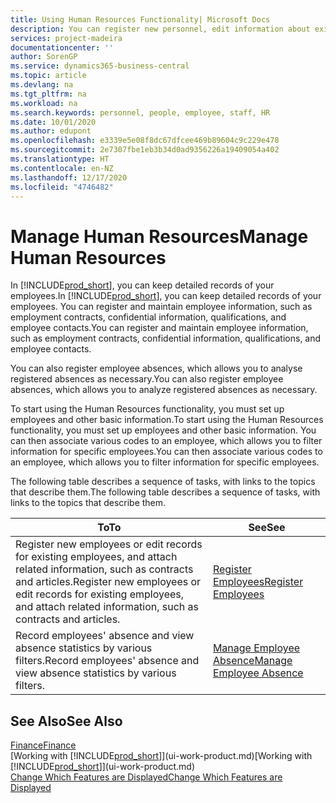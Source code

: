 ```yaml
---
title: Using Human Resources Functionality| Microsoft Docs
description: You can register new personnel, edit information about existing staff, and record and analyse absence.
services: project-madeira
documentationcenter: ''
author: SorenGP
ms.service: dynamics365-business-central
ms.topic: article
ms.devlang: na
ms.tgt_pltfrm: na
ms.workload: na
ms.search.keywords: personnel, people, employee, staff, HR
ms.date: 10/01/2020
ms.author: edupont
ms.openlocfilehash: e3339e5e08f8dc67dfcee469b89604c9c229e478
ms.sourcegitcommit: 2e7307fbe1eb3b34d0ad9356226a19409054a402
ms.translationtype: HT
ms.contentlocale: en-NZ
ms.lasthandoff: 12/17/2020
ms.locfileid: "4746482"
---
```

# <a name="manage-human-resources"></a><span data-ttu-id="616d9-103">Manage Human Resources</span><span class="sxs-lookup"><span data-stu-id="616d9-103">Manage Human Resources</span></span>
<span data-ttu-id="616d9-104">In [!INCLUDE[prod_short](includes/prod_short.md)], you can keep detailed records of your employees.</span><span class="sxs-lookup"><span data-stu-id="616d9-104">In [!INCLUDE[prod_short](includes/prod_short.md)], you can keep detailed records of your employees.</span></span> <span data-ttu-id="616d9-105">You can register and maintain employee information, such as employment contracts, confidential information, qualifications, and employee contacts.</span><span class="sxs-lookup"><span data-stu-id="616d9-105">You can register and maintain employee information, such as employment contracts, confidential information, qualifications, and employee contacts.</span></span>

<span data-ttu-id="616d9-106">You can also register employee absences, which allows you to analyse registered absences as necessary.</span><span class="sxs-lookup"><span data-stu-id="616d9-106">You can also register employee absences, which allows you to analyze registered absences as necessary.</span></span>

<span data-ttu-id="616d9-107">To start using the Human Resources functionality, you must set up employees and other basic information.</span><span class="sxs-lookup"><span data-stu-id="616d9-107">To start using the Human Resources functionality, you must set up employees and other basic information.</span></span> <span data-ttu-id="616d9-108">You can then associate various codes to an employee, which allows you to filter information for specific employees.</span><span class="sxs-lookup"><span data-stu-id="616d9-108">You can then associate various codes to an employee, which allows you to filter information for specific employees.</span></span>

<span data-ttu-id="616d9-109">The following table describes a sequence of tasks, with links to the topics that describe them.</span><span class="sxs-lookup"><span data-stu-id="616d9-109">The following table describes a sequence of tasks, with links to the topics that describe them.</span></span>

| <span data-ttu-id="616d9-110">To</span><span class="sxs-lookup"><span data-stu-id="616d9-110">To</span></span> | <span data-ttu-id="616d9-111">See</span><span class="sxs-lookup"><span data-stu-id="616d9-111">See</span></span> |
| --- | --- |
| <span data-ttu-id="616d9-112">Register new employees or edit records for existing employees, and attach related information, such as contracts and articles.</span><span class="sxs-lookup"><span data-stu-id="616d9-112">Register new employees or edit records for existing employees, and attach related information, such as contracts and articles.</span></span> |[<span data-ttu-id="616d9-113">Register Employees</span><span class="sxs-lookup"><span data-stu-id="616d9-113">Register Employees</span></span>](hr-how-register-employees.md) |
| <span data-ttu-id="616d9-114">Record employees' absence and view absence statistics by various filters.</span><span class="sxs-lookup"><span data-stu-id="616d9-114">Record employees' absence and view absence statistics by various filters.</span></span> |[<span data-ttu-id="616d9-115">Manage Employee Absence</span><span class="sxs-lookup"><span data-stu-id="616d9-115">Manage Employee Absence</span></span>](hr-how-manage-absence.md) |

## <a name="see-also"></a><span data-ttu-id="616d9-116">See Also</span><span class="sxs-lookup"><span data-stu-id="616d9-116">See Also</span></span>
[<span data-ttu-id="616d9-117">Finance</span><span class="sxs-lookup"><span data-stu-id="616d9-117">Finance</span></span>](finance.md)  
<span data-ttu-id="616d9-118">[Working with [!INCLUDE[prod_short](includes/prod_short.md)]](ui-work-product.md)</span><span class="sxs-lookup"><span data-stu-id="616d9-118">[Working with [!INCLUDE[prod_short](includes/prod_short.md)]](ui-work-product.md)</span></span>  
[<span data-ttu-id="616d9-119">Change Which Features are Displayed</span><span class="sxs-lookup"><span data-stu-id="616d9-119">Change Which Features are Displayed</span></span>](ui-experiences.md)        
